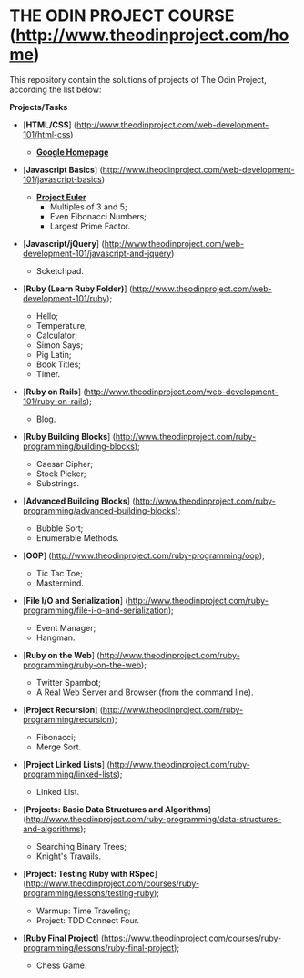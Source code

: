 # THE ODIN PROJECT COURSE (http://www.theodinproject.com/home)

This repository contain the solutions of projects of The Odin Project, according the list below:

**Projects/Tasks**

- [**HTML/CSS**] (http://www.theodinproject.com/web-development-101/html-css)
  - [**Google Homepage**](https://github.com/fcarlosdev/the_odin_project/tree/master/google_homepage)

- [**Javascript Basics**] (http://www.theodinproject.com/web-development-101/javascript-basics)
  - [**Project Euler**](https://github.com/fcarlosdev/the_odin_project/tree/master/projecteuler)
    - Multiples of 3 and 5;
    - Even Fibonacci Numbers;
    - Largest Prime Factor.

- [**Javascript/jQuery**] (http://www.theodinproject.com/web-development-101/javascript-and-jquery)
  - Scketchpad.

- [**Ruby (Learn Ruby Folder)**] (http://www.theodinproject.com/web-development-101/ruby);
  - Hello;
  - Temperature;
  - Calculator;
  - Simon Says;
  - Pig Latin;
  - Book Titles;
  - Timer.

- [**Ruby on Rails**] (http://www.theodinproject.com/web-development-101/ruby-on-rails);
  - Blog.

- [**Ruby Building Blocks**] (http://www.theodinproject.com/ruby-programming/building-blocks);
  - Caesar Cipher;
  - Stock Picker;
  - Substrings.

- [**Advanced Building Blocks**] (http://www.theodinproject.com/ruby-programming/advanced-building-blocks);
  - Bubble Sort;
  - Enumerable Methods.

- [**OOP**] (http://www.theodinproject.com/ruby-programming/oop);
  - Tic Tac Toe;
  - Mastermind.

- [**File I/O and Serialization**] (http://www.theodinproject.com/ruby-programming/file-i-o-and-serialization);
  - Event Manager;
  - Hangman.

- [**Ruby on the Web**] (http://www.theodinproject.com/ruby-programming/ruby-on-the-web);
  - Twitter Spambot;
  - A Real Web Server and Browser (from the command line).

- [**Project Recursion**] (http://www.theodinproject.com/ruby-programming/recursion);
  - Fibonacci;
  - Merge Sort.

- [**Project Linked Lists**] (http://www.theodinproject.com/ruby-programming/linked-lists);
  - Linked List.

- [**Projects: Basic Data Structures and Algorithms**] (http://www.theodinproject.com/ruby-programming/data-structures-and-algorithms);
  - Searching Binary Trees;
  - Knight's Travails.

- [**Project: Testing Ruby with RSpec**]
 (http://www.theodinproject.com/courses/ruby-programming/lessons/testing-ruby);
  - Warmup: Time Traveling;
  - Project: TDD Connect Four.

- [**Ruby Final Project**] (https://www.theodinproject.com/courses/ruby-programming/lessons/ruby-final-project);
  - Chess Game.
